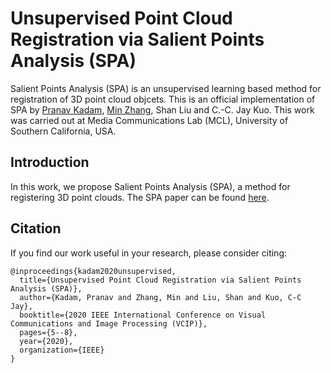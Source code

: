 # Unsupervised Point Cloud Registration via Salient Points Analysis (SPA)

Salient Points Analysis (SPA) is an unsupervised learning based method for registration of 3D point cloud objcets. This is an official implementation of SPA by [Pranav Kadam](https://github.com/pranavkdm), [Min Zhang](https://github.com/minzhang-1), Shan Liu and C.-C. Jay Kuo. This work was carried out at Media Communications Lab (MCL), University of Southern California, USA.

## Introduction

In this work, we propose Salient Points Analysis (SPA), a method for registering 3D point clouds. The SPA paper can be found [here](https://ieeexplore.ieee.org/document/9301874). 

## Citation

If you find our work useful in your research, please consider citing:

```
@inproceedings{kadam2020unsupervised,
  title={Unsupervised Point Cloud Registration via Salient Points Analysis (SPA)},
  author={Kadam, Pranav and Zhang, Min and Liu, Shan and Kuo, C-C Jay},
  booktitle={2020 IEEE International Conference on Visual Communications and Image Processing (VCIP)},
  pages={5--8},
  year={2020},
  organization={IEEE}
}
```
